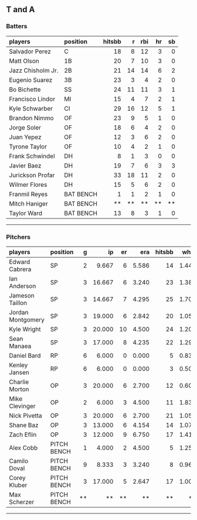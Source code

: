 ## T and A

### Batters

 
|players           |position  | hitsbb|  r| rbi| hr| sb| 
|:-----------------|:---------|------:|--:|---:|--:|--:| 
|Salvador Perez    |C         |     18|  8|  12|  3|  0| 
|Matt Olson        |1B        |     20|  7|  10|  3|  0| 
|Jazz Chisholm Jr. |2B        |     21| 14|  14|  6|  2| 
|Eugenio Suarez    |3B        |     23|  3|   4|  2|  0| 
|Bo Bichette       |SS        |     24| 11|  11|  3|  1| 
|Francisco Lindor  |MI        |     15|  4|   7|  2|  1| 
|Kyle Schwarber    |CI        |     29| 16|  12|  5|  1| 
|Brandon Nimmo     |OF        |     23|  9|   5|  1|  0| 
|Jorge Soler       |OF        |     18|  6|   4|  2|  0| 
|Juan Yepez        |OF        |     12|  3|   6|  2|  0| 
|Tyrone Taylor     |OF        |     10|  4|   2|  1|  0| 
|Frank Schwindel   |DH        |      8|  1|   3|  0|  0| 
|Javier Baez       |DH        |     19|  7|   6|  3|  3| 
|Jurickson Profar  |DH        |     33| 18|  11|  2|  0| 
|Wilmer Flores     |DH        |     15|  5|   6|  2|  0| 
|Franmil Reyes     |BAT BENCH |      1|  1|   2|  1|  0| 
|Mitch Haniger     |BAT BENCH |     **| **|  **| **| **| 
|Taylor Ward       |BAT BENCH |     13|  8|   3|  1|  0| 


* * *

### Pitchers

 
|players           |position    |  g|     ip| er|   era| hitsbb|  whip| so|  w| sv| 
|:-----------------|:-----------|--:|------:|--:|-----:|------:|-----:|--:|--:|--:| 
|Edward Cabrera    |SP          |  2|  9.667|  6| 5.586|     14| 1.448|  6|  1|  0| 
|Ian Anderson      |SP          |  3| 16.667|  6| 3.240|     23| 1.380| 14|  2|  0| 
|Jameson Taillon   |SP          |  3| 14.667|  7| 4.295|     25| 1.705| 16|  2|  0| 
|Jordan Montgomery |SP          |  3| 19.000|  6| 2.842|     20| 1.053| 12|  2|  0| 
|Kyle Wright       |SP          |  3| 20.000| 10| 4.500|     24| 1.200| 22|  2|  0| 
|Sean Manaea       |SP          |  3| 17.000|  8| 4.235|     22| 1.294| 14|  1|  0| 
|Daniel Bard       |RP          |  6|  6.000|  0| 0.000|      5| 0.833|  8|  0|  3| 
|Kenley Jansen     |RP          |  6|  6.000|  0| 0.000|      3| 0.500|  8|  1|  4| 
|Charlie Morton    |OP          |  3| 20.000|  6| 2.700|     12| 0.600| 32|  0|  0| 
|Mike Clevinger    |OP          |  2|  6.000|  3| 4.500|     11| 1.833|  5|  0|  0| 
|Nick Pivetta      |OP          |  3| 20.000|  6| 2.700|     21| 1.050| 24|  2|  0| 
|Shane Baz         |OP          |  3| 13.000|  6| 4.154|     14| 1.077| 15|  0|  0| 
|Zach Eflin        |OP          |  3| 12.000|  9| 6.750|     17| 1.417|  8|  0|  0| 
|Alex Cobb         |PITCH BENCH |  1|  4.000|  2| 4.500|      5| 1.250|  2|  0|  0| 
|Camilo Doval      |PITCH BENCH |  9|  8.333|  3| 3.240|      8| 0.960| 12|  2|  3| 
|Corey Kluber      |PITCH BENCH |  3| 17.000|  5| 2.647|     17| 1.000| 14|  1|  0| 
|Max Scherzer      |PITCH BENCH | **|     **| **|    **|     **|    **| **| **| **| 


* * *


